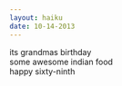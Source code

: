 ```yaml
---
layout: haiku
date: 10-14-2013
---
```


its grandmas birthday<br>
some awesome indian food<br>
happy sixty-ninth
